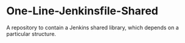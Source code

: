 # One-Line-Jenkinsfile-Shared
A repository to contain a Jenkins shared library, which depends on a particular structure.
